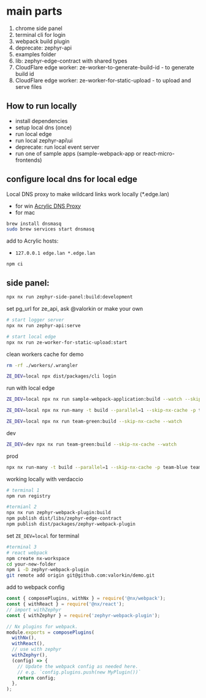 # main parts

1. chrome side panel
2. terminal cli for login
3. webpack build plugin
4. deprecate: zephyr-api
5. examples folder
6. lib: zephyr-edge-contract with shared types
7. CloudFlare edge worker: ze-worker-to-generate-build-id - to generate build id
8. CloudFlare edge worker: ze-worker-for-static-upload - to upload and serve files

## How to run locally

- install dependencies
- setup local dns (once)
- run local edge
- run local zephyr-api\ui
- deprecate: run local event server
- run one of sample apps (sample-webpack-app or react-micro-frontends)

## configure local dns for local edge

Local DNS proxy to make wildcard links work locally (\*.edge.lan)

- for win [Acrylic DNS Proxy](https://mayakron.altervista.org/support/acrylic/Home.htm)
- for mac

```bash
brew install dnsmasq
sudo brew services start dnsmasq
```

add to Acrylic hosts:

- `127.0.0.1 edge.lan *.edge.lan`

`npm ci`

## side panel:

```bash
npx nx run zephyr-side-panel:build:development
```

set pg_url for ze_api, ask @valorkin or make your own

```bash
# start logger server
npx nx run zephyr-api:serve
```

```bash
# start local edge
npx nx run ze-worker-for-static-upload:start
```

clean workers cache for demo

```bash
rm -rf ./workers/.wrangler
```

```bash
ZE_DEV=local npx dist/packages/cli login
```

run with local edge

```bash
ZE_DEV=local npx nx run sample-webpack-application:build --watch --skip-nx-cache
```

```bash
ZE_DEV=local npx nx run-many -t build --parallel=1 --skip-nx-cache -p team-blue team-green team-red
```

```bash
ZE_DEV=local npx nx run team-green:build --skip-nx-cache --watch
```

dev

```bash
ZE_DEV=dev npx nx run team-green:build --skip-nx-cache --watch
```

prod

```bash
npx nx run-many -t build --parallel=1 --skip-nx-cache -p team-blue team-red team-green
```

working locally with verdaccio

```bash
# terminal 1
npm run registry

#termianl 2
npx nx run zephyr-webpack-plugin:build
npm publish dist/libs/zephyr-edge-contract
npm publish dist/packages/zephyr-webpack-plugin
```

set `ZE_DEV=local` for terminal

```bash
#terminal 3
# react webpack
npm create nx-workspace
cd your-new-folder
npm i -D zephyr-webpack-plugin
git remote add origin git@github.com:valorkin/demo.git
```

add to webpack config

```js
const { composePlugins, withNx } = require('@nx/webpack');
const { withReact } = require('@nx/react');
// import withZephyr
const { withZephyr } = require('zephyr-webpack-plugin');

// Nx plugins for webpack.
module.exports = composePlugins(
  withNx(),
  withReact(),
  // use with zephyr
  withZephyr(),
  (config) => {
    // Update the webpack config as needed here.
    // e.g. `config.plugins.push(new MyPlugin())`
    return config;
  },
);
```
